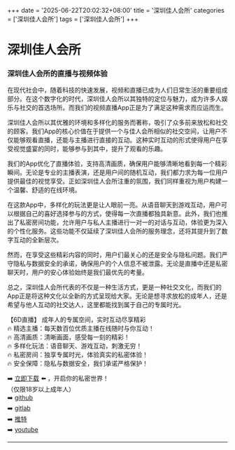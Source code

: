 +++
date = '2025-06-22T20:02:32+08:00'
title = '深圳佳人会所'
categories = ['深圳佳人会所']
tags = ['深圳佳人会所']
+++

# 深圳佳人会所

### 深圳佳人会所的直播与视频体验

在现代社会中，随着科技的快速发展，视频和直播已成为人们日常生活的重要组成部分。在这个数字化的时代，深圳佳人会所以其独特的定位与魅力，成为许多人娱乐与社交的首选场所。而我们的视频直播App正是为了满足这种需求而应运而生。

深圳佳人会所以其优雅的环境和多样化的服务而著称，吸引了众多前来放松和社交的顾客。我们App的核心价值在于提供一个与佳人会所相似的社交空间，让用户不仅能够观看直播，还能与主播进行直接的互动。这种实时互动的形式使得用户在享受视觉盛宴的同时，能够参与到其中，提升了观看的乐趣。

我们的App优化了直播体验，支持高清画质，确保用户能够清晰地看到每一个精彩瞬间。无论是专业的主播表演，还是用户间的随机互动，我们都力求为每一位用户提供最佳的视觉享受。正如深圳佳人会所注重的氛围，我们同样重视为用户构建一个温馨、舒适的在线环境。

在这款App中，多样化的玩法更是让人眼前一亮。从语音聊天到游戏互动，用户可以根据自己的喜好选择参与的方式，使得每一次直播都独具新意。此外，我们也推出了私密房间功能，允许用户与私人主播进行一对一的对话与互动，体验更为深入的个性化服务。这些功能不仅延续了深圳佳人会所的服务理念，还将其提升到了数字互动的全新层次。

然而，在享受这些精彩内容的同时，用户们最关心的还是安全与隐私问题。我们严守隐私与数据安全的承诺，确保用户的个人信息不被泄露。无论是直播中还是私密聊天时，用户的安心体验始终是我们最优先的考量。

总之，深圳佳人会所代表的不仅是一种生活方式，更是一种社交文化，而我们的App正是将这种文化以全新的方式呈现给大家。无论是想寻求放松的成年人，还是希望与他人互动的社交达人，这里都能找到属于自己的专属时光。

【6D直播】
成年人的专属空间，实时互动尽享精彩  
🔥 精选主播：每天数百位优质主播在线随时与你互动！  
🔥 高清画质：清晰画面，感受每一刻的精彩！  
🔥 多样化玩法：语音聊天、游戏互动，刺激无穷！  
🔥 私密房间：独享专属时光，体验真实的私密体验！  
🔥 安全保障：隐私与数据安全，我们承诺严格保护！

➡️ [立即下载](https://down123.s3.ap-east-1.amazonaws.com/down/down.html?channelCode=blog) ⬅️ ，开启你的私密世界！  
（仅限18岁以上成年人）  
➡️ [github](https://aldult-live.github.io/)  
➡️ [gitlab](https://seo-09598d.gitlab.io/)  
➡️ [推特](https://x.com/wegame33)  
➡️ [youtube](https://www.youtube.com/@6Dlive)  

---

